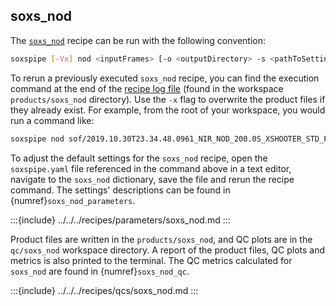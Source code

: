 ## soxs_nod

The [`soxs_nod`](../../../recipes/soxs_nod.md) recipe can be run with the following convention:

```bash
soxspipe [-Vx] nod <inputFrames> [-o <outputDirectory> -s <pathToSettingsFile>]
```

To rerun a previously executed `soxs_nod` recipe, you can find the execution command at the end of the [recipe log file](../../logging.md) (found in the workspace `products/soxs_nod` directory). Use the `-x` flag to overwrite the product files if they already exist. For example, from the root of your workspace, you would run a command like:

```bash
soxspipe nod sof/2019.10.30T23.34.48.0961_NIR_NOD_200.0S_XSHOOTER_STD_FLUX.sof -s ./sessions/base/soxspipe.yaml  -x
```

To adjust the default settings for the `soxs_nod` recipe, open the `soxspipe.yaml` file referenced in the command above in a text editor, navigate to the `soxs_nod` dictionary, save the file and rerun the recipe command. The settings' descriptions can be found in {numref}`soxs_nod_parameters`.

:::{include} ../../../recipes/parameters/soxs_nod.md
:::

Product files are written in the `products/soxs_nod`, and QC plots are in the `qc/soxs_nod` workspace directory. A report of the product files, QC plots and metrics is also printed to the terminal. The QC metrics calculated for `soxs_nod` are found in {numref}`soxs_nod_qc`.

:::{include} ../../../recipes/qcs/soxs_nod.md
:::


